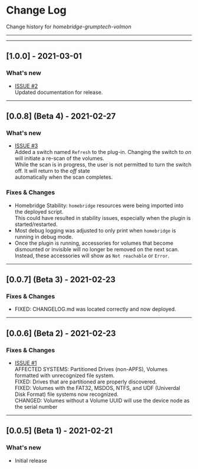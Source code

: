 # Change Log
Change history for _homebridge-grumptech-volmon_

---
---
## [1.0.0] - 2021-03-01
### What's new
- [ISSUE #2](https://github.com/pricemi115/homebridge-grumptech-volmon/issues/2)<br/>
  Updated documentation for release.
---
## [0.0.8] (Beta 4) - 2021-02-27
### What's new
- [ISSUE #3](https://github.com/pricemi115/homebridge-grumptech-volmon/issues/3)<br/>
  Added a switch named `Refresh` to the plug-in. Changing the switch to _on_ will initiate a re-scan of the volumes.<br/>
  While the scan is in progress, the user is not permitted to turn the switch off. It will return to the _off_ state<br/>
  automatically when the scan completes.<br/>
### Fixes & Changes
- Homebridge Stability: `homebridge` resources were being imported into the deployed script.<br/>
  This could have resulted in stability issues, especially when the plugin is started/restarted.
- Most debug logging was adjusted to only print when `homebridge` is running in debug mode.
- Once the plugin is running, accessories for volumes that become dismounted or invisible will no longer be removed on the next scan.<br/>
  Instead, these accessories will show as `Not reachable` or `Error`.<br/>
---
## [0.0.7] (Beta 3) - 2021-02-23

### Fixes & Changes
- FIXED: CHANGELOG.md was located correctly and now deployed.

---
## [0.0.6] (Beta 2) - 2021-02-23

### Fixes & Changes
- [ISSUE #1](https://github.com/pricemi115/homebridge-grumptech-volmon/issues/1)<br/>
  AFFECTED SYSTEMS: Partitioned Drives (non-APFS), Volumes formatted with unrecognized file system.<br/>
  FIXED: Drives that are partitioned are properly discovered.<br/>
  FIXED: Volumes with the FAT32, MSDOS, NTFS, and UDF (Univerdal Disk Format) file systems now recognized.<br/>
  CHANGED: Volumes without a Volume UUID will use the device node as the serial number
---
## [0.0.5] (Beta 1) - 2021-02-21

### What's new
- Initial release


